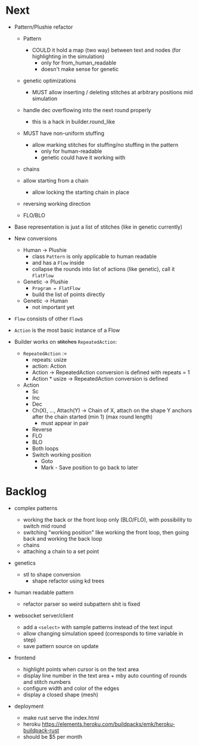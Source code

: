 # Next
- Pattern/Plushie refactor
  - Pattern
    - COULD it hold a map (two way) between text and nodes (for highlighting in the simulation)
      - only for from_human_readable
      - doesn't make sense for genetic
  - genetic optimizations
    - MUST allow inserting / deleting stitches at arbitrary positions mid simulation
  - handle dec overflowing into the next round properly
    - this is a hack in builder.round_like
  - MUST have non-uniform stuffing
    - allow marking stitches for stuffing/no stuffing in the pattern
      - only for human-readable
      - genetic could have it working with

  - chains
  - allow starting from a chain
    - allow locking the starting chain in place
  - reversing working direction
  - FLO/BLO

- Base representation is just a list of stitches (like in genetic currently)
- New conversions
  - Human -> Plushie
    - class `Pattern` is only applicable to human readable
    - and has a `Flow` inside
    - collapse the rounds into list of actions (like genetic), call it `FlatFlow`
  - Genetic -> Plushie
    - `Program = FlatFlow`
    - build the list of points directly
  - Genetic -> Human
    - not important yet

- `Flow` consists of other `Flow`s
-  `Action` is the most basic instance of a Flow
- Builder works on ~~stitches~~ `RepeatedAction`:
  - `RepeatedAction` :=
    - repeats: usize
    - action: Action
    - Action -> RepeatedAction conversion is defined with repeats = 1
    - Action * usize -> RepeatedAction conversion is defined
  - Action
    - Sc
    - Inc
    - Dec
    - Ch(X), ..., Attach(Y) -> Chain of X, attach on the shape Y anchors after the chain started (min 1) (max round length)
      - must appear in pair
    - Reverse
    - FLO
    - BLO
    - Both loops
    - Switch working position
      - Goto
      - Mark - Save position to go back to later

# Backlog

- complex patterns
  - working the back or the front loop only (BLO/FLO), with possibility to switch mid round
  - switching "working position" like working the front loop, then going back and working the back loop
  - chains
  - attaching a chain to a set point

- genetics
  - stl to shape conversion
    - shape refactor using kd trees

- human readable pattern
  - refactor parser so weird subpattern shit is fixed

- websocket server/client
  - add a `<select>` with sample patterns instead of the text input
  - allow changing simulation speed (corresponds to time variable in step)
  - save pattern source on update

- frontend
  - highlight points when cursor is on the text area
  - display line number in the text area + mby auto counting of rounds and stitch numbers
  - configure width and color of the edges
  - display a closed shape (mesh)

- deployment
  - make rust serve the index.html
  - heroku https://elements.heroku.com/buildpacks/emk/heroku-buildpack-rust
  - should be $5 per month